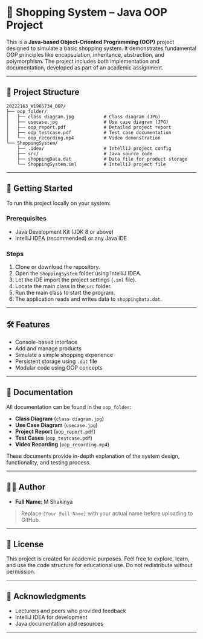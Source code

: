 
# 🛒 Shopping System – Java OOP Project

This is a **Java-based Object-Oriented Programming (OOP)** project designed to simulate a basic shopping system. It demonstrates fundamental OOP principles like encapsulation, inheritance, abstraction, and polymorphism. The project includes both implementation and documentation, developed as part of an academic assignment.

---

## 📁 Project Structure

```
20222163_W1985734_OOP/
├── oop_folder/
│   ├── class diagram.jpg           # Class diagram (JPG)
│   ├── usecase.jpg                 # Use case diagram (JPG)
│   ├── oop_report.pdf              # Detailed project report
│   ├── oop_testcase.pdf            # Test case documentation
│   └── oop_recording.mp4           # Video demonstration
└── ShoppingSystem/
    ├── .idea/                      # IntelliJ project config
    ├── src/                        # Java source code
    ├── shoppingData.dat            # Data file for product storage
    └── ShoppingSystem.iml          # IntelliJ project file
```

---

## 🚀 Getting Started

To run this project locally on your system:

### Prerequisites
- Java Development Kit (JDK 8 or above)
- IntelliJ IDEA (recommended) or any Java IDE

### Steps

1. Clone or download the repository.
2. Open the `ShoppingSystem` folder using IntelliJ IDEA.
3. Let the IDE import the project settings (`.iml` file).
4. Locate the main class in the `src` folder.
5. Run the main class to start the program.
6. The application reads and writes data to `shoppingData.dat`.

---

## 🛠️ Features

- Console-based interface
- Add and manage products
- Simulate a simple shopping experience
- Persistent storage using `.dat` file
- Modular code using OOP concepts

---

## 📑 Documentation

All documentation can be found in the `oop_folder`:

- **Class Diagram** (`class diagram.jpg`)
- **Use Case Diagram** (`usecase.jpg`)
- **Project Report** (`oop_report.pdf`)
- **Test Cases** (`oop_testcase.pdf`)
- **Video Recording** (`oop_recording.mp4`)

These documents provide in-depth explanation of the system design, functionality, and testing process.

---

## 👨‍💻 Author

- **Full Name**: M Shakinya 

> Replace `[Your Full Name]` with your actual name before uploading to GitHub.

---

## 📜 License

This project is created for academic purposes. Feel free to explore, learn, and use the code structure for educational use. Do not redistribute without permission.

---

## 🌟 Acknowledgments

- Lecturers and peers who provided feedback
- IntelliJ IDEA for development
- Java documentation and resources

---
